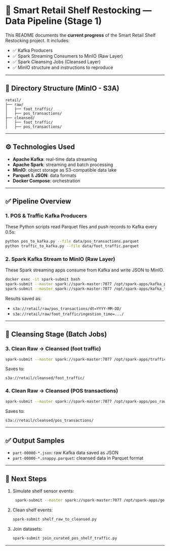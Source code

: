 # 🛒 Smart Retail Shelf Restocking — Data Pipeline (Stage 1)

This README documents the **current progress** of the Smart Retail Shelf Restocking project. It includes:

- ✅ Kafka Producers
- ✅ Spark Streaming Consumers to MinIO (Raw Layer)
- ✅ Spark Cleansing Jobs (Cleansed Layer)
- ✅ MinIO structure and instructions to reproduce

---

## 📂 Directory Structure (MinIO - S3A)

```
retail/
├── raw/
│   ├── foot_traffic/
│   ├── pos_transactions/
├── cleansed/
│   ├── foot_traffic/
│   ├── pos_transactions/
```

---

## ⚙️ Technologies Used

- **Apache Kafka**: real-time data streaming
- **Apache Spark**: streaming and batch processing
- **MinIO**: object storage as S3-compatible data lake
- **Parquet** & **JSON**: data formats
- **Docker Compose**: orchestration

---

## ✅ Pipeline Overview

### 1. POS & Traffic Kafka Producers

These Python scripts read Parquet files and push records to Kafka every 0.5s:

```bash
python pos_to_kafka.py --file data/pos_transactions.parquet
python traffic_to_kafka.py --file data/foot_traffic.parquet
```

### 2. Spark Kafka Stream to MinIO (Raw Layer)

These Spark streaming apps consume from Kafka and write JSON to MinIO.

```bash
docker exec -it spark-submit bash
spark-submit --master spark://spark-master:7077 /opt/spark-apps/kafka_pos_to_minio_raw.py
spark-submit --master spark://spark-master:7077 /opt/spark-apps/kafka_traffic_to_minio_raw.py
```

Results saved as:

- `s3a://retail/raw/pos_transactions/dt=YYYY-MM-DD/`
- `s3a://retail/raw/foot_traffic/ingestion_time=.../`

---

## 🧼 Cleansing Stage (Batch Jobs)

### 3. Clean Raw → Cleansed (foot traffic)

```bash
spark-submit --master spark://spark-master:7077 /opt/spark-apps/traffic_raw_to_cleansed.py
```

Saves to:
```
s3a://retail/cleansed/foot_traffic/
```

### 4. Clean Raw → Cleansed (POS transactions)

```bash
spark-submit --master spark://spark-master:7077 /opt/spark-apps/pos_raw_to_cleansed.py
```

Saves to:
```
s3a://retail/cleansed/pos_transactions/
```

---

## ✅ Output Samples

- `part-00000-*.json`: raw Kafka data saved as JSON
- `part-00000-*.snappy.parquet`: cleansed data in Parquet format

---

## 📌 Next Steps

1. Simulate shelf sensor events:  
   ```bash
    spark-submit --master spark://spark-master:7077 /opt/spark-apps/generate_shelf_sensor_batch.py
   ```

2. Clean shelf events:  
   ```bash
   spark-submit shelf_raw_to_cleansed.py
   ```

3. Join datasets:  
   ```bash
   spark-submit join_curated_pos_shelf_traffic.py
   ```

---
